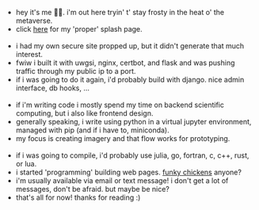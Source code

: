 - hey it's me 👋🏻. i'm out here tryin' t' stay frosty in the heat o' the metaverse.
- click <a href ='https://albertlarson.github.io'>here</a> for my 'proper' splash page.<br><br>
- i had my own secure site propped up, but it didn't generate that much interest. 
- fwiw i built it with uwgsi, nginx, certbot, and flask and was pushing traffic through my public ip to a port.
- if i was going to do it again, i'd probably build with django. nice admin interface, db hooks, ...<br><br>
- if i'm writing code i mostly spend my time on backend scientific computing, but i also like frontend design.
- generally speaking, i write using python in a virtual jupyter environment, managed with pip (and if i have to, miniconda). 
- my focus is creating imagery and that flow works for prototyping.<br><br>
- if i was going to compile, i'd probably use julia, go, fortran, c, c++, rust, or lua.
- i started 'programming' building web pages. <a href = 'http://www.funkychickens.com/main.asp'>funky chickens</a> anyone?
- i'm usually available via email or text message! i don't get a lot of messages, don't be afraid. but maybe be nice?
- that's all for now! thanks for reading :)
<!--
albertlarson/albertlarson is a ✨ special ✨ repository because its `README.md` (this file) appears on your GitHub profile.
You can click the Preview link to take a look at your changes.
--->
